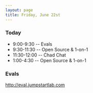 ```yaml
---
layout: page
title: Friday, June 22st
---
```


### Today

* 9:00-9:30 -- Evals
* 9:30-11:30 -- Open Source & 1-on-1
* 11:30-12:00 -- Chad Chat
* 1:00-4:30 -- Open Source & 1-on-1

### Evals

http://eval.jumpstartlab.com
